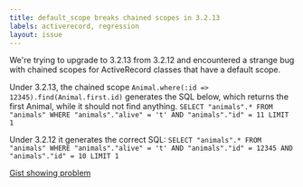 ```yaml
---
title: default_scope breaks chained scopes in 3.2.13
labels: activerecord, regression
layout: issue
---
```


We're trying to upgrade to 3.2.13 from 3.2.12 and encountered a strange bug with chained scopes for ActiveRecord classes that have a default scope.

Under 3.2.13, the chained scope `Animal.where(:id => 12345).find(Animal.first.id)` generates the SQL below, which returns the first Animal, while it should not find anything.
`SELECT "animals".* FROM "animals" WHERE "animals"."alive" = 't' AND "animals"."id" = 11 LIMIT 1`

Under 3.2.12 it generates the correct SQL:
`SELECT "animals".* FROM "animals" WHERE "animals"."alive" = 't' AND "animals"."id" = 12345 AND "animals"."id" = 10 LIMIT 1`

[Gist showing problem](https://gist.github.com/pivotal-chorus/5200366)

